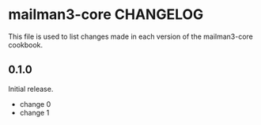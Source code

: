 # mailman3-core CHANGELOG

This file is used to list changes made in each version of the mailman3-core cookbook.

## 0.1.0

Initial release.

- change 0
- change 1
